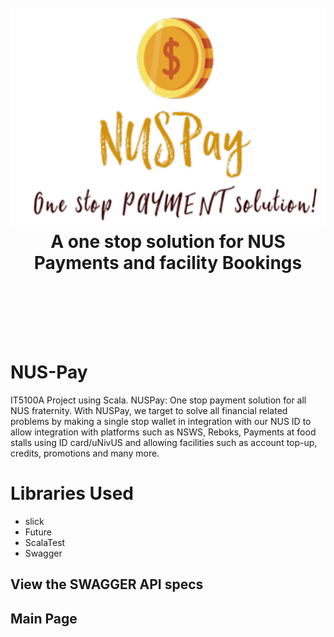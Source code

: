 <h1 align="center">

  <br>
  <img src="./assets/Picture_1.png" alt="EnvisEdge"/ height="350" width="700">
  <br>
  A one stop solution for NUS Payments and facility Bookings
  <br>
  <br>
  <br>
  <br>


# NUS-Pay
IT5100A Project using Scala. NUSPay: One stop payment solution for all NUS fraternity.
With NUSPay, we target to solve all financial related problems by making a single stop wallet in integration with our NUS ID to allow integration with platforms such as NSWS, Reboks, Payments at food stalls using ID card/uNivUS and allowing facilities such as account top-up, credits, promotions and many more.
  
# Libraries Used 
- slick
- Future
- ScalaTest
- Swagger
  
## View the SWAGGER API specs
 
## Main Page



 

